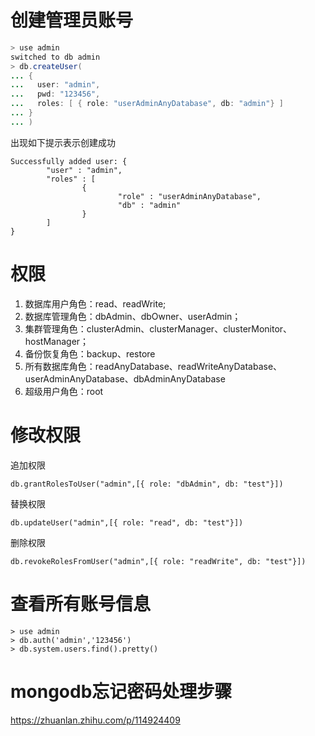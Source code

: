 # 创建管理员账号

```java
> use admin
switched to db admin
> db.createUser(
... {
...   user: "admin",
...   pwd: "123456",
...   roles: [ { role: "userAdminAnyDatabase", db: "admin"} ]
... }
... )
```
出现如下提示表示创建成功

```
Successfully added user: {
        "user" : "admin",
        "roles" : [
                {
                        "role" : "userAdminAnyDatabase",
                        "db" : "admin"
                }
        ]
}
```

# 权限

1. 数据库用户角色：read、readWrite;
2. 数据库管理角色：dbAdmin、dbOwner、userAdmin；
3. 集群管理角色：clusterAdmin、clusterManager、clusterMonitor、hostManager；
4. 备份恢复角色：backup、restore
5. 所有数据库角色：readAnyDatabase、readWriteAnyDatabase、userAdminAnyDatabase、dbAdminAnyDatabase
6. 超级用户角色：root
# 修改权限

追加权限

```
db.grantRolesToUser("admin",[{ role: "dbAdmin", db: "test"}])
```
替换权限
```plain
db.updateUser("admin",[{ role: "read", db: "test"}])
```
删除权限
```plain
db.revokeRolesFromUser("admin",[{ role: "readWrite", db: "test"}])
```
# 查看所有账号信息

```plain
> use admin
> db.auth('admin','123456')
> db.system.users.find().pretty()
```

# mongodb忘记密码处理步骤

<https://zhuanlan.zhihu.com/p/114924409>
